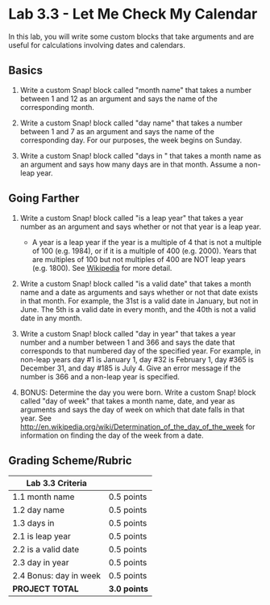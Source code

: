 <!-- REVISED -->
# Lab 3.3 - Let Me Check My Calendar

In this lab, you will write some custom blocks that take arguments and are useful for calculations involving dates and calendars.

## Basics

1. Write a custom Snap! block called "month name" that takes a number between 1 and 12 as an argument and says the name of the corresponding month.

2. Write a custom Snap! block called "day name" that takes a number between 1 and 7 as an argument and says the name of the corresponding day.  For our purposes, the week begins on Sunday.

3. Write a custom Snap! block called "days in " that takes a month name as an argument and says how many days are in that month.  Assume a non-leap year.

## Going Farther

1. Write a custom Snap! block called "is a leap year" that takes a year number as an argument and says whether or not that year is a leap year.

    - A year is a leap year if the year is a multiple of 4 that is not a multiple of 100 (e.g. 1984), or if it is a multiple of 400 (e.g. 2000). Years that are multiples of 100 but not multiples of 400 are NOT leap years (e.g. 1800).  See [Wikipedia](https://en.wikipedia.org/wiki/Leap_year#Algorithm) for more detail.

2. Write a custom Snap! block called "is a valid date" that takes a month name and a date as arguments and says whether or not that date exists in that month.  For example, the 31st is a valid date in January, but not in June.  The 5th is a valid date in every month, and the 40th is not a valid date in any month.

3. Write a custom Snap! block called "day in year" that takes a year number and a number between 1 and 366 and says the date that corresponds to that numbered day of the specified year.  For example, in non-leap years day #1 is January 1, day #32 is February 1, day #365 is December 31, and day #185 is July 4.  Give an error message if the number is 366 and a non-leap year is specified.

4. BONUS: Determine the day you were born.  Write a custom Snap! block called "day of week" that takes a month name, date, and year as arguments and says the day of week on which that date falls in that year.  See  <http://en.wikipedia.org/wiki/Determination_of_the_day_of_the_week> for information on finding the day of the week from a date.

## Grading Scheme/Rubric

| **Lab 3.3 Criteria**            |                |
| ------------------------------- | -------------- |
| 1.1 month name                  | 0.5 points     |
| 1.2 day name                    | 0.5 points     |
| 1.3 days in                     | 0.5 points     |
| 2.1 is leap year                | 0.5 points     |
| 2.2 is a valid date             | 0.5 points     |
| 2.3 day in year                 | 0.5 points     |
| 2.4 Bonus: day in week          | 0.5 points     |
| **PROJECT TOTAL**               | **3.0 points** |
